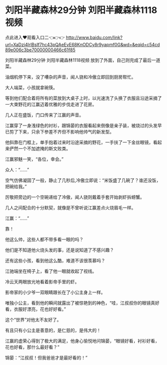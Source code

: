 # 刘阳半藏森林29分钟 刘阳半藏森林1118视频

点此进入♥观看入口二👈👉👉 http://www.baidu.com/link?url=XaDzi4lrlBsIf7hc43pQAeEvE68KnODCy8r9yapmf0G&wd=&eqid=c54cd89e006c3be70000000466c61f85

刘阳半藏森林29分钟 刘阳半藏森林1118视频
放到了外面，自己则完成了最后一道菜。

油烟机停下来，没了嘈杂的声音，闻人骁和冷傲立即回到厨房帮忙。

大人端菜，小孩就拿碗筷。

等到他们配合着将所有的菜放到大桌子上时，以光速洗了头换了衣服且沿途采摘了一大束野花的江赢迈着优雅的步伐走进了花房。

几人正在盛饭，门口传来了江赢的声音。

江赢穿了一身浅绿色的衬衫，跟锦晏的衣服看起来倒像是亲子装，被烧过的头发早已剪了下来，只余下参差不齐但不影响他帅气的新发型。

他斜靠在门框上，单手抱着过来时沿途采摘的野花，一手扶了一下金丝眼镜，看起来俨然一个不加遮掩的斯文败类。

江赢邪魅一笑，“各位，幸会。”

众人：“……”

空气仿佛凝固了一般，静止了几秒后,冷傲立即说：“米饭盛了几碗了？谁还没饭，把碗给我。”

厉敬把旁边的一个空碗递给了冷傲，闻人骁则戴着手套开始剥虾拆螃蟹。

几人之间配合的十分默契，就像是不曾听说江赢差点火烧眉毛一样。

江赢：“……”

靠！

他这么帅，这些人都不带多看一眼的吗？

他们是不知道他火烧头发的事，还是说知道了不感兴趣？

还有这些小孩，看到他这么酷，难道不该很羡慕吗？

江驰端坐在椅子上，看了他一眼就收起了视线。

冷云天两眼放光地看着影帝手里的虾。

影帝家的小少爷一双眼睛跟长在了小公主身上一样。

唯独小公主，看到他的瞬间就露出了被惊艳到的神色，“哇，江叔叔你的眼镜真好看，衣服好漂亮，花也好好看。”

这个“世界”对他太不友好了。

有且只有小公主是善意的，是仁慈的，是伟大的！

江赢的虚荣心得到了极大的满足，他身心愉悦地问锦晏，“眼镜好看，衬衫好看，花也好看，那什么最好看？”

锦晏：“江叔叔！但我爸爸才是最好看的！”
